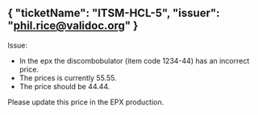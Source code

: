 {
  "ticketName": "ITSM-HCL-5",
  "issuer": "phil.rice@validoc.org"
}
---
Issue:
* In the epx the discombobulator (item code 1234-44) has an incorrect price.
* The prices is currently 55.55.
* The price should be 44.44.

Please update this price in the EPX production.